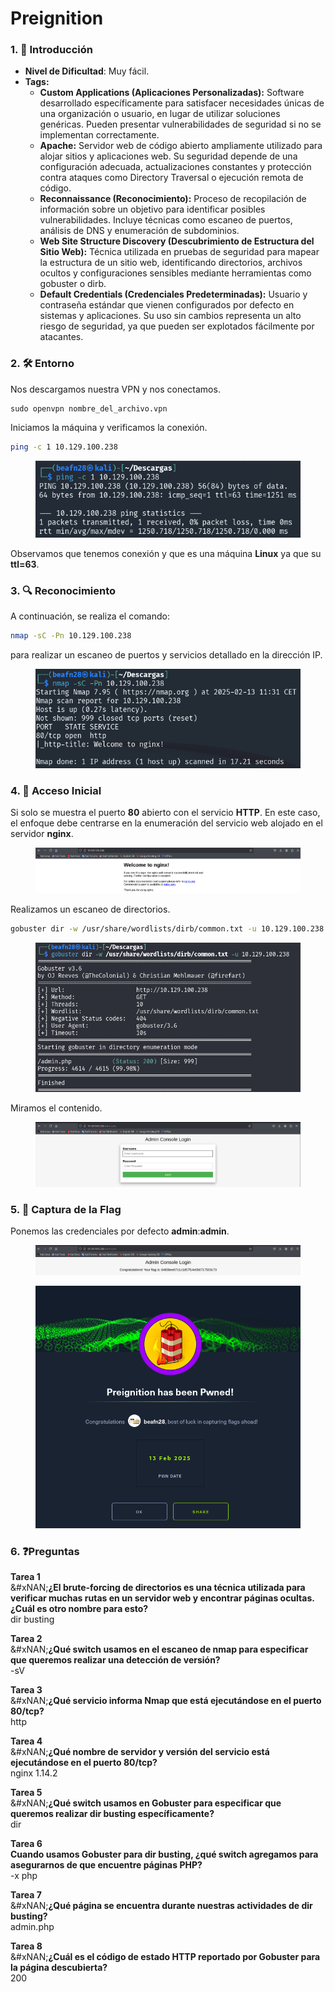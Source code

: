 # Preignition

### 1. 📝 **Introducción**

* **Nivel de Dificultad**: Muy fácil.
* **Tags:**&#x20;
  * **Custom Applications (Aplicaciones Personalizadas):** Software desarrollado específicamente para satisfacer necesidades únicas de una organización o usuario, en lugar de utilizar soluciones genéricas. Pueden presentar vulnerabilidades de seguridad si no se implementan correctamente.
  * **Apache:** Servidor web de código abierto ampliamente utilizado para alojar sitios y aplicaciones web. Su seguridad depende de una configuración adecuada, actualizaciones constantes y protección contra ataques como Directory Traversal o ejecución remota de código.
  * **Reconnaissance (Reconocimiento):** Proceso de recopilación de información sobre un objetivo para identificar posibles vulnerabilidades. Incluye técnicas como escaneo de puertos, análisis de DNS y enumeración de subdominios.
  * **Web Site Structure Discovery (Descubrimiento de Estructura del Sitio Web):** Técnica utilizada en pruebas de seguridad para mapear la estructura de un sitio web, identificando directorios, archivos ocultos y configuraciones sensibles mediante herramientas como gobuster o dirb.
  * **Default Credentials (Credenciales Predeterminadas):** Usuario y contraseña estándar que vienen configurados por defecto en sistemas y aplicaciones. Su uso sin cambios representa un alto riesgo de seguridad, ya que pueden ser explotados fácilmente por atacantes.

### 2. 🛠️ **Entorno**

Nos descargamos nuestra VPN y nos conectamos.

```
sudo openvpn nombre_del_archivo.vpn
```

Iniciamos la máquina y verificamos la conexión.

```bash
ping -c 1 10.129.100.238 
```

<figure><img src="../../../.gitbook/assets/image (6) (1) (1) (1) (1) (1).png" alt=""><figcaption></figcaption></figure>

Observamos que tenemos conexión y que es una máquina **Linux** ya que su **ttl=63**.

### 3. 🔍 **Reconocimiento**

A continuación, se realiza el comando:

```bash
nmap -sC -Pn 10.129.100.238 
```

para realizar un escaneo de puertos y servicios detallado en la dirección IP.

<figure><img src="../../../.gitbook/assets/image (7) (1) (1) (1) (1).png" alt=""><figcaption></figcaption></figure>

### 4. 🚪 **Acceso Inicial**

Si solo se muestra el puerto **80** abierto con el servicio **HTTP**. En este caso, el enfoque debe centrarse en la enumeración del servicio web alojado en el servidor **nginx**.

<figure><img src="../../../.gitbook/assets/image (8) (1) (1) (1).png" alt=""><figcaption></figcaption></figure>

Realizamos un escaneo de directorios.

```bash
gobuster dir -w /usr/share/wordlists/dirb/common.txt -u 10.129.100.238
```

<figure><img src="../../../.gitbook/assets/image (9) (1) (1) (1).png" alt=""><figcaption></figcaption></figure>

Miramos el contenido.

<figure><img src="../../../.gitbook/assets/image (10) (1) (1).png" alt=""><figcaption></figcaption></figure>

### 5. 🔑 **Captura de la Flag**

Ponemos las credenciales por defecto **admin**:**admin**.

<figure><img src="../../../.gitbook/assets/image (11) (1).png" alt=""><figcaption></figcaption></figure>

<figure><img src="../../../.gitbook/assets/image (12) (1).png" alt=""><figcaption></figcaption></figure>

### 6. ❓Preguntas

**Tarea 1**\
&#xNAN;**¿El brute-forcing de directorios es una técnica utilizada para verificar muchas rutas en un servidor web y encontrar páginas ocultas. ¿Cuál es otro nombre para esto?**\
dir busting&#x20;

**Tarea 2**\
&#xNAN;**¿Qué switch usamos en el escaneo de nmap para especificar que queremos realizar una detección de versión?**\
-sV&#x20;

**Tarea 3**\
&#xNAN;**¿Qué servicio informa Nmap que está ejecutándose en el puerto 80/tcp?**\
http&#x20;

**Tarea 4**\
&#xNAN;**¿Qué nombre de servidor y versión del servicio está ejecutándose en el puerto 80/tcp?**\
nginx 1.14.2&#x20;

**Tarea 5**\
&#xNAN;**¿Qué switch usamos en Gobuster para especificar que queremos realizar dir busting específicamente?**\
dir&#x20;

**Tarea 6**\
**Cuando usamos Gobuster para dir busting, ¿qué switch agregamos para asegurarnos de que encuentre páginas PHP?**\
-x php&#x20;

**Tarea 7**\
&#xNAN;**¿Qué página se encuentra durante nuestras actividades de dir busting?**\
admin.php&#x20;

**Tarea 8**\
&#xNAN;**¿Cuál es el código de estado HTTP reportado por Gobuster para la página descubierta?**\
200&#x20;
